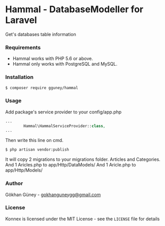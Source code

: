 # Hammal - DatabaseModeller for Laravel

Get's databases table information

### Requirements

- Hammal works with PHP 5.6 or above.
- Hammal only works with PostgreSQL and MySQL.

### Installation

```bash
$ composer require gguney/hammal
```

### Usage
Add package's service provider to your config/app.php

```php
...
        Hammal\HammalServiceProvider::class,
...
```

Then write this line on cmd.
```bash
$ php artisan vendor:publish
```

It will copy 2 migrations to your migrations folder. Articles and Categories.
And 1 Aricles.php to app/Http/DataModels/
And 1 Aricle.php to app/Http/Models/

### Author

Gökhan Güney - <gokhanguneygg@gmail.com><br />

### License

Konnex is licensed under the MIT License - see the `LICENSE` file for details
